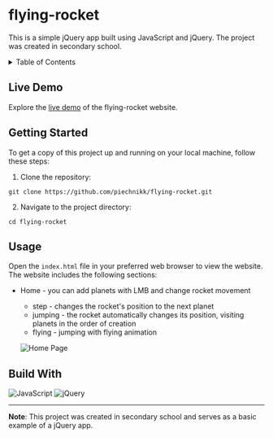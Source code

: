 # flying-rocket

This is a simple jQuery app built using JavaScript and jQuery. The project was created in secondary school.

<details>
  <summary>Table of Contents</summary>
  <ul>
    <li><a href="#live-demo">Live Demo</a></li>
    <li><a href="#getting-started">Getting Started</a></li>
    <li><a href="#usage">Usage</a></li>
    <li><a href="#build-with">Build With</a></li>
  </ul>
</details>

## Live Demo

Explore the [live demo](https://piechnikk.github.io/flying-rocket/) of the flying-rocket website.

## Getting Started

To get a copy of this project up and running on your local machine, follow these steps:

1. Clone the repository: 
```
git clone https://github.com/piechnikk/flying-rocket.git
```
2. Navigate to the project directory: 
```
cd flying-rocket
```

## Usage

Open the `index.html` file in your preferred web browser to view the website. The website includes the following sections:

- Home - you can add planets with LMB and change rocket movement
  - step - changes the rocket's position to the next planet
  - jumping - the rocket automatically changes its position, visiting planets in the order of creation
  - flying - jumping with flying animation

  ![Home Page](https://github.com/piechnikk/flying-rocket/assets/51060535/b962c164-f2c4-4058-acf1-d3e48d1add40)

## Build With

<div>
    <img src="https://img.shields.io/badge/JavaScript-F7DF1E?style=for-the-badge&logo=javascript&logoColor=black" alt="JavaScript"> 
    <img src="https://img.shields.io/badge/jQuery-0769AD?style=for-the-badge&logo=jquery&logoColor=white" alt="jQuery">
</div>

---

**Note**: This project was created in secondary school and serves as a basic example of a jQuery app.
